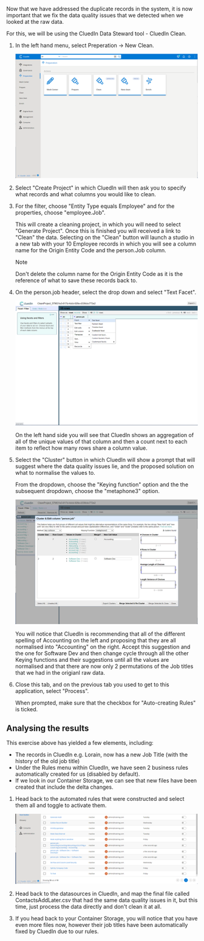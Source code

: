 Now that we have addressed the duplicate records in the system, it is now important that we fix the data quality issues that we detected when we looked at the raw data. 

For this, we will be using the CluedIn Data Steward tool - CluedIn Clean. 

1. In the left hand menu, select Preperation -> New Clean. 

    ![New_Clean](../media/New_Clean.png)

1. Select "Create Project" in which CluedIn will then ask you to specify what records and what columns you would like to clean.

1. For the filter, choose "Entity Type equals Employee" and for the properties, choose "employee.Job".

    This will create a cleaning project, in which you will need to select "Generate Project". Once this is finished you will received a link to "Clean" the data. Selecting on the "Clean" button will launch a studio in a new tab with your 10 Employee records in which you will see a column name for the Origin Entity Code and the person.Job column. 

    >[!NOTE]
    > Don't delete the column name for the Origin Entity Code as it is the reference of what to save these records back to. 

1. On the person.job header, select the drop down and select "Text Facet".

    ![Clean_Text_Facet](../media/Clean_Text_Facet.png)

    On the left hand side you will see that CluedIn shows an aggregation of all of the unique values of that column and then a count next to each item to reflect how many rows share a column value. 

1. Select the "Cluster" button in which CluedIn will show a prompt that will suggest where the data quality issues lie, and the proposed solution on what to normalise the values to. 

    From the dropdown, choose the "Keying function" option and the the subsequent dropdown, choose the "metaphone3" option. 

    ![CleaN_Keying_Function](../media/CleaN_Keying_Function.png)

    You will notice that CluedIn is recommending that all of the different spelling of Accounting on the left and proposing that they are all normalised into "Accounting" on the right. Accept this suggestion and the one for Software Dev and then change cycle through all the other Keying functions and their suggestions until all the values are normalised and that there are now only 2 permutations of the Job titles that we had in the origianl raw data. 

1. Close this tab, and on the previous tab you used to get to this application, select "Process".

    When prompted, make sure that the checkbox for "Auto-creating Rules" is ticked. 

## Analysing the results

This exercise above has yielded a few elements, including:

 - The records in CluedIn e.g. Lorain, now has a new Job Title (with the history of the old job title)
 - Under the Rules menu within CluedIn, we have seen 2 business rules automatically created for us (disabled by default).
 - If we look in our Container Storage, we can see that new files have been created that include the delta changes. 


1. Head back to the automated rules that were constructed and select them all and toggle to activate them. 

    ![Rules_Created](../media/Rules_Created.png)

1. Head back to the datasources in CluedIn, and map the final file called ContactsAddLater.csv that had the same data quality issues in it, but this time, just process the data directly and don't clean it at all. 

1. If you head back to your Container Storage, you will notice that you have even more files now, however their job titles have been automatically fixed by CluedIn due to our rules. 